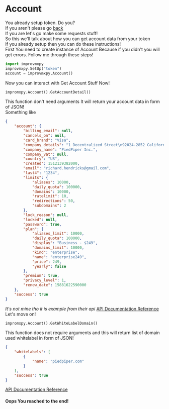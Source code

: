 # Account
You already setup token. Do you?
<br>
If you aren't please go [back](./setup.md)
<br>
If you are let's go make some requests stuff!
<br>
So this we'll talk about how you can get account data from your token
<br>
If you already setup then you can do these instructions!
<br>
First You need to create instance of Account Because if you didn't you will get errors. Follow me through these steps!
```py
import improvmxpy
improvmxpy.SetUp("token")
account = improvmxpy.Account()
```
Now you can interact with Get Account Stuff Now!
```py
impromxpy.Account().GetAccountDetail()
```
This function don't need arguments
It will return your account data in form of JSON! 
<br>
Something like
```json
{
    "account": {
        "billing_email": null,
        "cancels_on": null,
        "card_brand": "Visa",
        "company_details": "1 Decentralized Street\n92024-2852 California",
        "company_name": "PiedPiper Inc.",
        "company_vat": null,
        "country": "US",
        "created": 1512139382000,
        "email": "richard.hendricks@gmail.com",
        "last4": "1234",
        "limits": {
            "aliases": 10000,
            "daily_quota": 100000,
            "domains": 10000,
            "ratelimit": 10,
            "redirections": 50,
            "subdomains": 2
        },
        "lock_reason": null,
        "locked": null,
        "password": true,
        "plan": {
            "aliases_limit": 10000,
            "daily_quota": 100000,
            "display": "Business - $249",
            "domains_limit": 10000,
            "kind": "enterprise",
            "name": "enterprise249",
            "price": 249,
            "yearly": false
        },
        "premium": true,
        "privacy_level": 1,
        "renew_date": 15881622590000
    },
    "success": true
}
```
*It's not mine tho it is example from their api* [API Documentation Reference](https://improvmx.com/api/#account-details)
<br>
Let's move on!
```py
impromxpy.Account().GetWhiteLabelDomain()
```
This function does not require arguments and this will return list of domain used whitelabel in form of JSON!
```json
{
    "whitelabels": [
        {
            "name": "piedpiper.com"
        }
    ],
    "success": true
}
```
[API Documentation Reference](https://improvmx.com/api/#account-whitelabels)
#### Oops You reached to the end!
